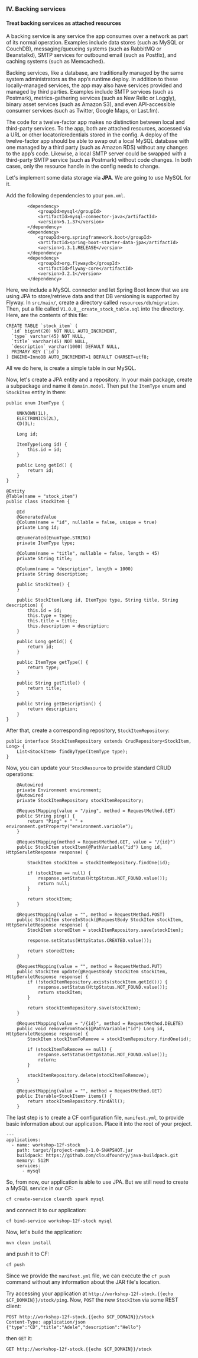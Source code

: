 ### IV. Backing services
#### Treat backing services as attached resources

A backing service is any service the app consumes over a network as part of its normal operation. Examples include data stores (such as MySQL or CouchDB), messaging/queueing systems (such as RabbitMQ or Beanstalkd), SMTP services for outbound email (such as Postfix), and caching systems (such as Memcached).

Backing services, like a database, are traditionally managed by the same system administrators as the app’s runtime deploy. In addition to these locally-managed services, the app may also have services provided and managed by third parties. Examples include SMTP services (such as Postmark), metrics-gathering services (such as New Relic or Loggly), binary asset services (such as Amazon S3), and even API-accessible consumer services (such as Twitter, Google Maps, or Last.fm).

The code for a twelve-factor app makes no distinction between local and third-party services. To the app, both are attached resources, accessed via a URL or other locator/credentials stored in the config. A deploy of the twelve-factor app should be able to swap out a local MySQL database with one managed by a third party (such as Amazon RDS) without any changes to the app’s code. Likewise, a local SMTP server could be swapped with a third-party SMTP service (such as Postmark) without code changes. In both cases, only the resource handle in the config needs to change.

Let's implement some data storage via **JPA**. We are going to use MySQL for it.

Add the following dependencies to your `pom.xml`.

```
        <dependency>
            <groupId>mysql</groupId>
            <artifactId>mysql-connector-java</artifactId>
            <version>5.1.37</version>
        </dependency>
        <dependency>
            <groupId>org.springframework.boot</groupId>
            <artifactId>spring-boot-starter-data-jpa</artifactId>
            <version>1.3.1.RELEASE</version>
        </dependency>
        <dependency>
            <groupId>org.flywaydb</groupId>
            <artifactId>flyway-core</artifactId>
            <version>3.2.1</version>
        </dependency>
```

Here, we include a MySQL connector and let Spring Boot know that we are using JPA to store/retrieve data and that DB versioning is supported by Flyway.
In `src/main/`, create a directory called `resources/db/migration`. Then, put a file called `V1.0.0__create_stock_table.sql` into the directory. Here, are the contents of this file:

```
CREATE TABLE `stock_item` (
  `id` bigint(20) NOT NULL AUTO_INCREMENT,
  `type` varchar(45) NOT NULL,
  `title` varchar(45) NOT NULL,
  `description` varchar(1000) DEFAULT NULL,
  PRIMARY KEY (`id`)
) ENGINE=InnoDB AUTO_INCREMENT=1 DEFAULT CHARSET=utf8;
```

All we do here, is create a simple table in our MySQL.

Now, let's create a JPA entity and a repository. In your main package, create a subpackage and name it `domain.model`. Then put the `ItemType` enum and `StockItem` entity in there:

```
public enum ItemType {

    UNKNOWN(1L),
    ELECTRONICS(2L),
    CD(3L);

    Long id;

    ItemType(Long id) {
        this.id = id;
    }

    public Long getId() {
        return id;
    }
}
```
```
@Entity
@Table(name = "stock_item")
public class StockItem {

    @Id
    @GeneratedValue
    @Column(name = "id", nullable = false, unique = true)
    private Long id;

    @Enumerated(EnumType.STRING)
    private ItemType type;

    @Column(name = "title", nullable = false, length = 45)
    private String title;

    @Column(name = "description", length = 1000)
    private String description;

    public StockItem() {
    }

    public StockItem(Long id, ItemType type, String title, String description) {
        this.id = id;
        this.type = type;
        this.title = title;
        this.description = description;
    }

    public Long getId() {
        return id;
    }

    public ItemType getType() {
        return type;
    }

    public String getTitle() {
        return title;
    }

    public String getDescription() {
        return description;
    }
}
```

After that, create a corresponding repository, `StockItemRepository`:

```
public interface StockItemRepository extends CrudRepository<StockItem, Long> {
    List<StockItem> findByType(ItemType type);
}
```

Now, you can update your `StockResource` to provide standard CRUD operations:

```
    @Autowired
    private Environment environment;
    @Autowired
    private StockItemRepository stockItemRepository;

    @RequestMapping(value = "/ping", method = RequestMethod.GET)
    public String ping() {
        return "Ping" + " " + environment.getProperty("environment.variable");
    }

    @RequestMapping(method = RequestMethod.GET, value = "/{id}")
    public StockItem stockItem(@PathVariable("id") Long id, HttpServletResponse response) {

        StockItem stockItem = stockItemRepository.findOne(id);

        if (stockItem == null) {
            response.setStatus(HttpStatus.NOT_FOUND.value());
            return null;
        }

        return stockItem;
    }

    @RequestMapping(value = "", method = RequestMethod.POST)
    public StockItem storeInStock(@RequestBody StockItem stockItem, HttpServletResponse response) {
        StockItem storedItem = stockItemRepository.save(stockItem);

        response.setStatus(HttpStatus.CREATED.value());

        return storedItem;
    }

    @RequestMapping(value = "", method = RequestMethod.PUT)
    public StockItem update(@RequestBody StockItem stockItem, HttpServletResponse response) {
        if (!stockItemRepository.exists(stockItem.getId())) {
            response.setStatus(HttpStatus.NOT_FOUND.value());
            return stockItem;
        }

        return stockItemRepository.save(stockItem);
    }

    @RequestMapping(value = "/{id}", method = RequestMethod.DELETE)
    public void removeFromStock(@PathVariable("id") Long id, HttpServletResponse response) {
        StockItem stockItemToRemove = stockItemRepository.findOne(id);

        if (stockItemToRemove == null) {
            response.setStatus(HttpStatus.NOT_FOUND.value());
            return;
        }

        stockItemRepository.delete(stockItemToRemove);
    }

    @RequestMapping(value = "", method = RequestMethod.GET)
    public Iterable<StockItem> items() {
        return stockItemRepository.findAll();
    }
```

The last step is to create a CF configuration file, `manifest.yml`, to provide basic information about our application. Place it into the root of your project.

```
---
applications:
  - name: workshop-12f-stock
    path: target/{project-name}-1.0-SNAPSHOT.jar
    buildpack: https://github.com/cloudfoundry/java-buildpack.git
    memory: 512M
    services:
      - mysql
```

So, from now, our application is able to use JPA. But we still need to create a MySQL service in our CF:

```
cf create-service cleardb spark mysql
```

and connect it to our application:

```
cf bind-service workshop-12f-stock mysql
```

Now, let's build the application:

```
mvn clean install
```

and push it to CF:

```
cf push
```

Since we provide the `manifest.yml` file, we can execute the `cf push` command without any information about the JAR file's location.

Try accessing your application at `http://workshop-12f-stock.{{echo $CF_DOMAIN}}/stock/ping`. Now, `POST` the new `StockItem` via some REST client:

```
POST http://workshop-12f-stock.{{echo $CF_DOMAIN}}/stock
Content-Type: application/json
{"type":"CD","title":"Adele","description":"Hello"}
```

then `GET` it:

```
GET http://workshop-12f-stock.{{echo $CF_DOMAIN}}/stock
```

